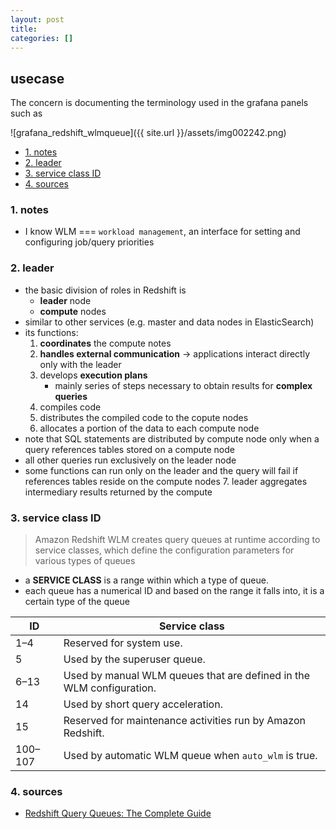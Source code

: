 ```yaml
---
layout: post
title:
categories: []
---
```

## usecase
The concern is documenting the terminology used in the grafana panels such as 

![grafana_redshift_wlmqueue]({{ site.url }}/assets/img002242.png)

<!-- TOC -->

- [1. notes](#1-notes)
- [2. leader](#2-leader)
- [3. service class ID](#3-service-class-id)
- [4. sources](#4-sources)

<!-- /TOC -->

### 1. notes
* I know WLM === `workload management`, an interface for setting and configuring job/query priorities 

### 2. leader
* the basic division of roles in Redshift is
    * **leader** node
    * **compute** nodes
* similar to other services (e.g. master and data nodes in ElasticSearch)
* its functions:
    1. **coordinates** the compute notes
    2. **handles external communication** → applications interact directly only with the leader
    3. develops **execution plans**
        * mainly series of steps necessary to obtain results for **complex queries**
    4. compiles code
    5. distributes the compiled code to the copute nodes
    6. allocates a portion of the data to each compute node
* note that SQL statements are distributed by compute node only when a query references tables stored on a compute node
* all other queries run exclusively on the leader node
* some functions can run only on the leader and the query will fail if references tables reside on the compute nodes
    7. leader aggregates intermediary results returned by the compute

### 3. service class ID
> Amazon Redshift WLM creates query queues at runtime according to service classes, which define the configuration parameters for various types of queues

* a **SERVICE CLASS** is a range within which a type of queue. 
* each queue has a numerical ID and based on the range it falls into, it is a certain type of the queue

ID      | Service class
--------|---------------------------------------------------------------------
1–4     | Reserved for system use.
5       | Used by the superuser queue.
6–13    | Used by manual WLM queues that are defined in the WLM configuration.
14      | Used by short query acceleration.
15      | Reserved for maintenance activities run by Amazon Redshift.
100–107 | Used by automatic WLM queue when `auto_wlm` is true.

### 4. sources
* [Redshift Query Queues: The Complete Guide](https://blog.panoply.io/the-redshift-query-queues-challenges-and-some-tips)
